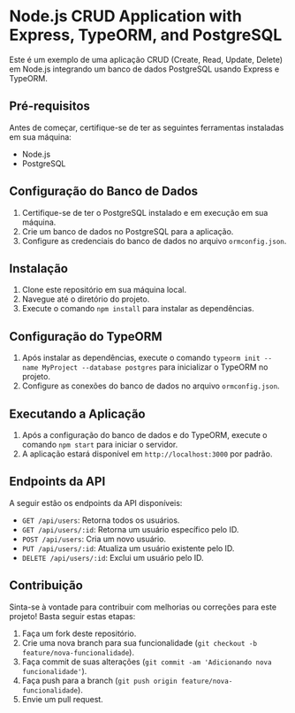 # Node.js CRUD Application with Express, TypeORM, and PostgreSQL

Este é um exemplo de uma aplicação CRUD (Create, Read, Update, Delete) em Node.js integrando um banco de dados PostgreSQL usando Express e TypeORM.

## Pré-requisitos

Antes de começar, certifique-se de ter as seguintes ferramentas instaladas em sua máquina:

- Node.js
- PostgreSQL

## Configuração do Banco de Dados

1. Certifique-se de ter o PostgreSQL instalado e em execução em sua máquina.
2. Crie um banco de dados no PostgreSQL para a aplicação.
3. Configure as credenciais do banco de dados no arquivo `ormconfig.json`.

## Instalação

1. Clone este repositório em sua máquina local.
2. Navegue até o diretório do projeto.
3. Execute o comando `npm install` para instalar as dependências.

## Configuração do TypeORM

1. Após instalar as dependências, execute o comando `typeorm init --name MyProject --database postgres` para inicializar o TypeORM no projeto.
2. Configure as conexões do banco de dados no arquivo `ormconfig.json`.

## Executando a Aplicação

1. Após a configuração do banco de dados e do TypeORM, execute o comando `npm start` para iniciar o servidor.
2. A aplicação estará disponível em `http://localhost:3000` por padrão.

## Endpoints da API

A seguir estão os endpoints da API disponíveis:

- `GET /api/users`: Retorna todos os usuários.
- `GET /api/users/:id`: Retorna um usuário específico pelo ID.
- `POST /api/users`: Cria um novo usuário.
- `PUT /api/users/:id`: Atualiza um usuário existente pelo ID.
- `DELETE /api/users/:id`: Exclui um usuário pelo ID.

## Contribuição

Sinta-se à vontade para contribuir com melhorias ou correções para este projeto! Basta seguir estas etapas:

1. Faça um fork deste repositório.
2. Crie uma nova branch para sua funcionalidade (`git checkout -b feature/nova-funcionalidade`).
3. Faça commit de suas alterações (`git commit -am 'Adicionando nova funcionalidade'`).
4. Faça push para a branch (`git push origin feature/nova-funcionalidade`).
5. Envie um pull request.


